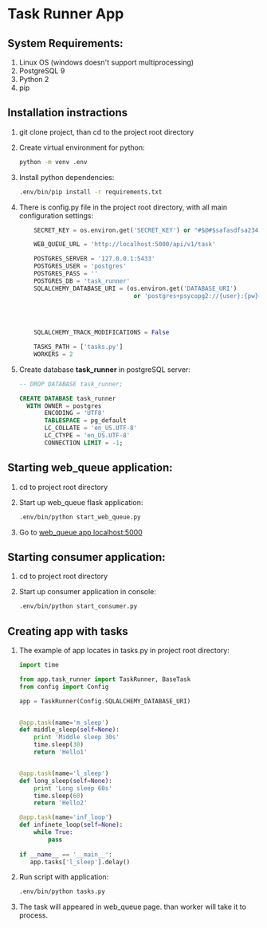# Task Runner App
## System Requirements:
1. Linux OS (windows doesn't support multiprocessing)
2. PostgreSQL 9
3. Python 2
4. pip

## Installation instractions
1. git clone project, than cd to the project root directory
2. Create virtual environment for python:

    ```bash
    python -m venv .env
    ```
3. Install python dependencies:

    ```bash
    .env/bin/pip install -r requirements.txt
    ```
4. There is config.py file in the project root directory, with all main configuration settings:
    ```python
        SECRET_KEY = os.environ.get('SECRET_KEY') or "#$@#$safasdfsa23432"

        WEB_QUEUE_URL = 'http://localhost:5000/api/v1/task'

        POSTGRES_SERVER = '127.0.0.1:5433'
        POSTGRES_USER = 'postgres'
        POSTGRES_PASS = ''
        POSTGRES_DB = 'task_runner'
        SQLALCHEMY_DATABASE_URI = (os.environ.get('DATABASE_URI')
                                    or 'postgres+psycopg2://{user}:{pw}@{db_server}/{db}'.format(user=POSTGRES_USER,
                                                                                         pw=POSTGRES_PASS,
                                                                                         db_server=POSTGRES_SERVER,
                                                                                         db=POSTGRES_DB))

        SQLALCHEMY_TRACK_MODIFICATIONS = False

        TASKS_PATH = ['tasks.py']
        WORKERS = 2

    ```
5. Create database **task_runner** in postgreSQL server:
    ```sql
    -- DROP DATABASE task_runner;

    CREATE DATABASE task_runner
      WITH OWNER = postgres
           ENCODING = 'UTF8'
           TABLESPACE = pg_default
           LC_COLLATE = 'en_US.UTF-8'
           LC_CTYPE = 'en_US.UTF-8'
           CONNECTION LIMIT = -1;
    ```
## Starting web_queue application:
1. cd to project root directory
2. Start up web_queue flask application:

    ```bash
    .env/bin/python start_web_queue.py
    ```
3. Go to [web_queue app localhost:5000](http://localhost:5000/)
## Starting consumer application:
1. cd to project root directory
2. Start up consumer application in console:

    ```bash
    .env/bin/python start_consumer.py
    ```
## Creating app with tasks 
1. The example of app locates in tasks.py in project root directory:

    ```python
    import time

    from app.task_runner import TaskRunner, BaseTask
    from config import Config

    app = TaskRunner(Config.SQLALCHEMY_DATABASE_URI)


    @app.task(name='m_sleep')
    def middle_sleep(self=None):
        print 'Middle sleep 30s'
        time.sleep(30)
        return 'Hello1'


    @app.task(name='l_sleep')
    def long_sleep(self=None):
        print 'Long sleep 60s'
        time.sleep(60)
        return 'Hello2'

    @app.task(name='inf_loop')
    def infinete_loop(self=None):
        while True:
            pass
         
    if __name__ == '__main__':
       app.tasks['l_sleep'].delay()

    ```
2. Run script with application:
    ```bash
    .env/bin/python tasks.py
    ```
3. The task will appeared in web_queue page. 
than worker will take it to process. 




